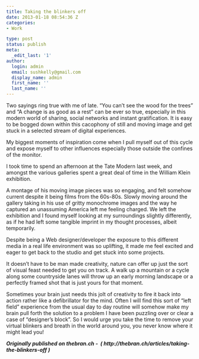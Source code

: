 ```yaml
---
title: Taking the blinkers off
date: 2013-01-18 08:54:36 Z
categories:
- Work

type: post
status: publish
meta:
  _edit_last: '1'
author:
  login: admin
  email: sushkelly@gmail.com
  display_name: admin
  first_name: ''
  last_name: ''
---
```


<p>Two sayings ring true with me of late. “You can’t see the wood for the trees” and “A change is as good as a rest” can be ever so true, especially in this modern world of sharing, social networks and instant gratification. It is easy to be bogged down within this cacophony of still and moving image and get stuck in a selected stream of digital experiences.</p>
<p>My biggest moments of inspiration come when I pull myself out of this cycle and expose myself to other influences especially those outside the confines of the monitor.</p>
<p>I took time to spend an afternoon at the Tate Modern last week, and amongst the various galleries spent a great deal of time in the William Klein exhibition.</p>
<p>A montage of his moving image pieces was so engaging, and felt somehow current despite it being films from the 60s-80s. Slowly moving around the gallery taking in his use of gritty monochrome images and the way he captured an unassuming America left me feeling charged. We left the exhibition and I found myself looking at my surroundings slightly differently, as if he had left some tangible imprint in my thought processes, albeit temporarily.</p>
<p>Despite being a Web designer/developer the exposure to this different media in a real life environment was so uplifting, it made me feel excited and eager to get back to the studio and get stuck into some projects.</p>
<p>It doesn’t have to be man made creativity, nature can offer up just the sort of visual feast needed to get you on track. A walk up a mountain or a cycle along some countryside lanes will throw up an early morning landscape or a perfectly framed shot that is just yours for that moment.</p>
<p>Sometimes your brain just needs this jolt of creativity to fire it back into action rather like a defibrillator for the mind. Often I will find this sort of “left field” experience from the usual day to day routine will somehow make my brain pull forth the solution to a problem I have been puzzling over or clear a case of “designer’s block”. So I would urge you take the time to remove your virtual blinkers and breath in the world around you, you never know where it might lead you!</p>
<p><em><strong>Originally published on thebran.ch -  ( http://thebran.ch/articles/taking-the-blinkers-off )</strong></em></p>
